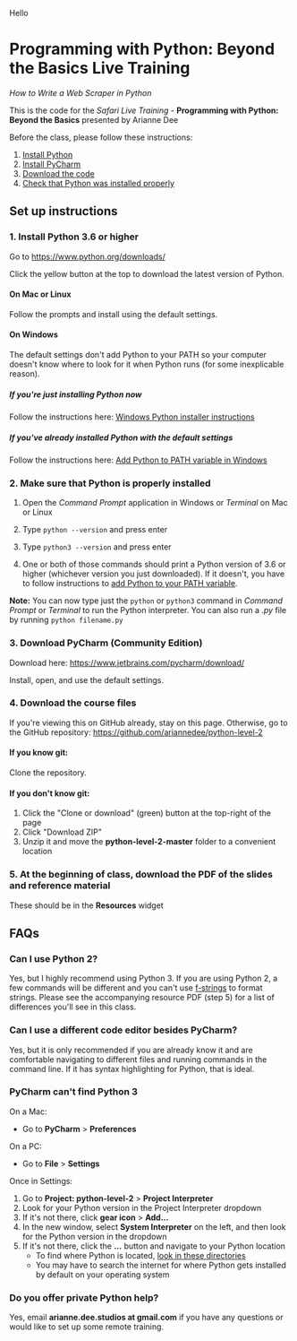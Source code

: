 Hello
# Programming with Python: Beyond the Basics Live Training
_How to Write a Web Scraper in Python_

This is the code for the *Safari Live Training* - **Programming with Python: Beyond the Basics** presented by Arianne Dee

Before the class, please follow these instructions:
1. [Install Python](#1-install-python-36-or-higher)
2. [Install PyCharm](#2-download-pycharm-community-edition)
3. [Download the code](#3-download-the-course-files)
4. [Check that Python was installed properly](#4-make-sure-that-python-is-properly-installed)

## Set up instructions
### 1. Install Python 3.6 or higher
Go to https://www.python.org/downloads/

Click the yellow button at the top to download the latest version of Python.

#### On Mac or Linux
Follow the prompts and install using the default settings.

#### On Windows
The default settings don't add Python to your PATH 
so your computer doesn't know where to look for it when Python runs 
(for some inexplicable reason).

##### If you're just installing Python now
Follow the instructions here: [Windows Python installer instructions](docs/WININSTALL.md)

##### If you've already installed Python with the default settings
Follow the instructions here: [Add Python to PATH variable in Windows](docs/WINSETPATH.md)

### 2. Make sure that Python is properly installed
1. Open the *Command Prompt* application in Windows
or *Terminal* on Mac or Linux

1. Type `python --version` and press enter

1. Type `python3 --version` and press enter

1. One or both of those commands should print 
a Python version of 3.6 or higher 
(whichever version you just downloaded).
 If it doesn't, you have to follow instructions to
 [add Python to your PATH variable](docs/WINSETPATH.md).

**Note:** 
You can now type just the `python` or `python3` command
in *Command Prompt* or *Terminal* 
to run the Python interpreter.
You can also run a *.py* file by running 
`python filename.py`

### 3. Download PyCharm (Community Edition)
Download here: https://www.jetbrains.com/pycharm/download/

Install, open, and use the default settings.

### 4. Download the course files
If you're viewing this on GitHub already, stay on this page.
Otherwise, go to the GitHub repository: https://github.com/ariannedee/python-level-2

#### If you know git:
Clone the repository.

#### If you don't know git:
1. Click the "Clone or download" (green) button at the top-right of the page
2. Click "Download ZIP"
3. Unzip it and move the **python-level-2-master** folder to a convenient location

### 5. At the beginning of class, download the PDF of the slides and reference material
These should be in the **Resources** widget

## FAQs
### Can I use Python 2?

Yes, but I highly recommend using Python 3. If you are using Python 2, a few commands will be different and you can't use [f-strings](https://realpython.com/python-f-strings/) to format strings.
Please see the accompanying resource PDF (step 5) for a list of differences you'll see in this class.

### Can I use a different code editor besides PyCharm?

Yes, but it is only recommended if you are already know it and are comfortable navigating to different files and running commands in the command line. If it has syntax highlighting for Python, that is ideal.

### PyCharm can't find Python 3

On a Mac:
- Go to **PyCharm** > **Preferences**

On a PC:
- Go to **File** > **Settings**

Once in Settings:
1. Go to **Project: python-level-2** > **Project Interpreter**
1. Look for your Python version in the Project Interpreter dropdown
1. If it's not there, click **gear icon** > **Add...**
1. In the new window, select **System Interpreter** on the left, and then look for the Python version in the dropdown
1. If it's not there, click the **...** button and navigate to your Python location
   - To find where Python is located, [look in these directories](docs/PATH_LOCATIONS.md)
   - You may have to search the internet for where Python gets installed by default on your operating system

### Do you offer private Python help?
Yes, email **arianne.dee.studios at gmail.com** if you have any questions
or would like to set up some remote training.
